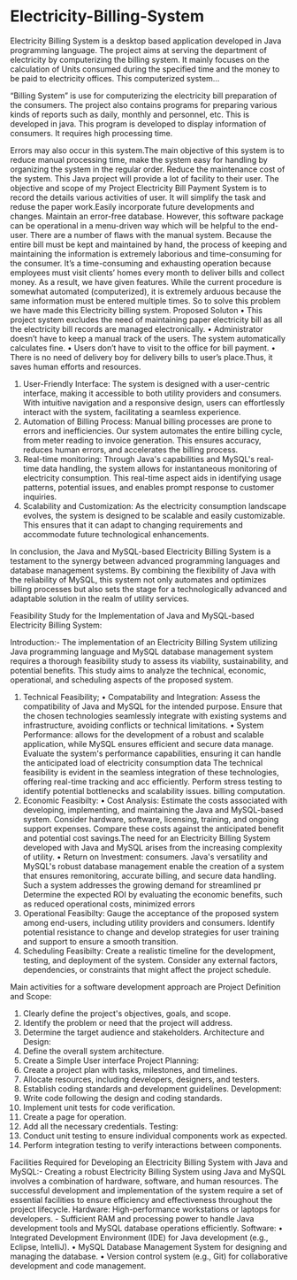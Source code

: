 # Electricity-Billing-System
Electricity Billing System is a desktop based application developed in Java programming language. The project aims at serving the department of electricity by computerizing the billing system. It mainly focuses on the calculation of Units consumed during the specified time and the money to be paid to electricity offices. This computerized system…

“Billing System” is use for computerizing the electricity bill preparation of the consumers.  The project also contains programs for preparing various kinds of reports such as daily, monthly and personnel, etc. This is developed in java. This program is developed to display information of consumers. It requires high processing time. 

Errors may also occur in this system.The main objective of this system is to reduce manual processing time, make the system easy for handling by organizing the system in the regular order. Reduce the  maintenance cost of the system. This Java project will provide a lot of facility to their user. The objective and scope of my Project Electricity Bill Payment System is to record the details various activities of user. It will simplify the task and reduse the paper work.Easily incorporate future developments and changes. Maintain an error-free database. However, this software package can be operational in a menu-driven way which will be helpful to the end-user.
There are a number of flaws with the manual system. Because the entire bill must be kept and maintained by hand, the process of keeping and maintaining the information is extremely laborious and time-consuming for the consumer. It’s a time-consuming and exhausting operation because employees must visit clients’ homes every month to deliver bills and collect money. As a result, we have given features. While the current procedure is somewhat automated (computerized), it is extremely arduous because the same information must be entered multiple times.
So to solve this problem we have made this Electricity billing system.
Proposed Soluton
•	This project system excludes the need of maintaining paper electricity bill as all the electricity bill records are managed electronically.
•	Administrator doesn’t have to keep a manual track of the users. The system automatically calculates fine.
•	Users don’t have to visit to the office for bill payment.
•	There is no need of delivery boy for delivery bills to user’s place.Thus, it saves human efforts and resources.



1.	User-Friendly Interface: 
The system is designed with a user-centric interface, making it accessible to both utility providers and consumers. With intuitive navigation and a responsive design, users can effortlessly interact with the system, facilitating a seamless experience.
2.	Automation of Billing Process:
Manual billing processes are prone to errors and inefficiencies. Our system automates the entire billing cycle, from meter reading to invoice generation. This ensures accuracy, reduces human errors, and accelerates the billing process.
3.	Real-time monitoring:
Through Java's capabilities and MySQL's real-time data handling, the system allows for instantaneous monitoring of electricity consumption. This real-time aspect aids in identifying usage patterns, potential issues, and enables prompt   response to customer inquiries.
4.	Scalability and Customization:
As the electricity consumption landscape evolves, the system is designed to be scalable and easily customizable. This ensures that it can adapt to changing requirements and accommodate future technological enhancements.

In conclusion, the Java and MySQL-based Electricity Billing System is a testament to the synergy between advanced programming languages and database management systems. By combining the flexibility of Java with the reliability of  MySQL, this system not only automates and optimizes billing processes but also sets the stage for a technologically advanced and adaptable solution in the realm of utility services.



Feasibility Study for the Implementation of Java and MySQL-based Electricity Billing System:

Introduction:-
The implementation of an Electricity Billing System utilizing Java programming language and MySQL database management system requires a thorough feasibility study to assess its viability, sustainability, and potential benefits. This study aims to analyze the technical, economic, operational, and scheduling aspects of the proposed system.

1.	Technical Feasibility;
•	Compatability and Integration:
Assess the compatibility of Java and MySQL for the intended purpose. Ensure that the chosen technologies seamlessly integrate with existing systems and infrastructure, avoiding conflicts or technical limitations.
•	System Performance:
allows for the development of a robust and scalable application, while MySQL ensures efficient and secure data manage. Evaluate the system's performance capabilities, ensuring it can handle the anticipated load of electricity consumption data The technical feasibility is evident in the seamless integration of these technologies, offering real-time tracking and acc  efficiently. Perform stress testing to identify potential bottlenecks and scalability issues. billing computation.
2.	Economic Feasibilty:
•	Cost Analysis:
Estimate the costs associated with developing, implementing, and maintaining the Java and MySQL-based system. Consider hardware, software, licensing, training, and ongoing support expenses. Compare these costs against the anticipated benefit and potential cost savings.The need for an Electricity Billing System developed with Java and MySQL arises from the increasing complexity of utility.
•	Return on Investment:
consumers. Java's versatility and MySQL's robust database management enable the creation of a system that ensures remonitoring, accurate billing, and secure data handling. Such a system addresses the growing demand for streamlined pr              Determine the expected ROI by evaluating the economic benefits, such as reduced operational costs, minimized errors
3.	Operational Feasibilty:
Gauge the acceptance of the proposed system among end-users, including utility providers and consumers. Identify potential resistance to change and develop strategies for user training and support to ensure a smooth transition. 
4.	Scheduling Feasibilty:
Create a realistic timeline for the development, testing, and deployment of the system. Consider any external factors, dependencies, or constraints that might affect the project schedule.



Main activities for a software development approach are
Project Definition and Scope:
1)	Clearly define the project's objectives, goals, and scope.
2)	Identify the problem or need that the project will address.
3)	Determine the target audience and stakeholders.
Architecture and Design:
1)	Define the overall system architecture.
2)	Create a Simple User interface
Project Planning:
1)	Create a project plan with tasks, milestones, and timelines.
2)	Allocate resources, including developers, designers, and testers.
3)	Establish coding standards and development guidelines.
Development:
1)	Write code following the design and coding standards.
2)	Implement unit tests for code verification.
3)	Create a page for operation.
4)	Add all the necessary credentials.
Testing:
1)	Conduct unit testing to ensure individual components work as expected.
2)	Perform integration testing to verify interactions between components.



Facilities Required for Developing an Electricity Billing System with Java and MySQL:-
Creating a robust Electricity Billing System using Java and MySQL involves a combination of hardware, software, and human resources. The successful development and implementation of the system require a set of essential facilities to ensure efficiency and effectiveness throughout the project lifecycle.
Hardware:
High-performance workstations or laptops for developers. - Sufficient RAM and processing power to handle Java development tools and MySQL database operations efficiently.
Software:
•	Integrated Development Environment (IDE) for Java development (e.g., Eclipse, IntelliJ).
•	MySQL Database Management System for designing and managing the database.
•	Version control system (e.g., Git) for collaborative development and code management.


